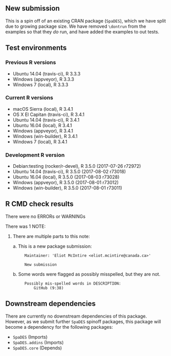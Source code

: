 ## New submission

This is a spin off of an existing CRAN package (`SpaDES`), which we have split due to growing package size.
We have removed `\dontrun` from the examples so that they *do* run, and have added the examples to out tests.

## Test environments

### Previous R versions
* Ubuntu 14.04        (travis-ci), R 3.3.3
* Windows              (appveyor), R 3.3.3
* Windows 7               (local), R 3.3.3

### Current R versions
* macOS Sierra         (local), R 3.4.1
* OS X El Capitan  (travis-ci), R 3.4.1
* Ubuntu 14.04     (travis-ci), R 3.4.1
* Ubuntu 16.04         (local), R 3.4.1
* Windows           (appveyor), R 3.4.1
* Windows        (win-builder), R 3.4.1
* Windows 7            (local), R 3.4.1

### Development R version
* Debian:testing (rocker/r-devel), R 3.5.0 (2017-07-26 r72972)
* Ubuntu 14.04        (travis-ci), R 3.5.0 (2017-08-02 r73018)
* Ubuntu 16.04            (local), R 3.5.0 (2017-08-03 r73028)
* Windows              (appveyor), R 3.5.0 (2017-08-01 r73012)
* Windows           (win-builder), R 3.5.0 (2017-08-01 r73011)

## R CMD check results

There were no ERRORs or WARNINGs

There was 1 NOTE:

1. There are multiple parts to this note:

    a. This is a new package submission:
    
            Maintainer: 'Eliot McIntire <eliot.mcintire@canada.ca>'
            
            New submission

    b. Some words were flagged as possibly misspelled, but they are not. 
     
            Possibly mis-spelled words in DESCRIPTION: 
                GitHub (9:38)

## Downstream dependencies

There are currently no downstream dependencies of this package.
However, as we submit further `SpaDES` spinoff packages, this package will become a dependency for the following packages:

- `SpaDES` (Imports)
- `SpaDES.addins` (Imports)
- `SpaDES.core` (Depends)
